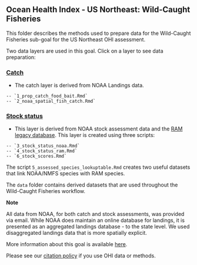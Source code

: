 ## Ocean Health Index - US Northeast: Wild-Caught Fisheries

This folder describes the methods used to prepare data for the Wild-Caught Fisheries sub-goal for the US Northeast OHI assessment.

Two data layers are used in this goal. Click on a layer to see data preparation:

### [Catch](https://ohi-northeast.github.io/ne-prep/prep/fis/2_noaa_spatial_fish_catch.html)
- The catch layer is derived from NOAA Landings data.

```
-- `1_prop_catch_food_bait.Rmd`
-- `2_noaa_spatial_fish_catch.Rmd`
```

### [Stock status](https://ohi-northeast.github.io/ne-prep/prep/fis/stock_scores.html)
- This layer is derived from NOAA stock assessment data and the [RAM legacy database](https://www.ramlegacy.org/). This layer is created using three scripts:
```
-- `3_stock_status_noaa.Rmd`
-- `4_stock_status_ram.Rmd`
-- `6_stock_scores.Rmd`
```

The script `5_assessed_species_lookuptable.Rmd` creates two useful datasets that link NOAA/NMFS species with RAM species.

The `data` folder contains derived datasets that are used throughout the Wild-Caught Fisheries workflow.

**Note** 

All data from NOAA, for both catch and stock assessments, was provided via email. While NOAA does maintain an online database for landings, it is presented as an aggregated landings database - to the state level. We used disaggregated landings data that is more spatially explicit.

More information about this goal is available [here](http://ohi-science.org/goals/#food-provision).

Please see our [citation policy](http://ohi-science.org/citation-policy/) if you use OHI data or methods.

